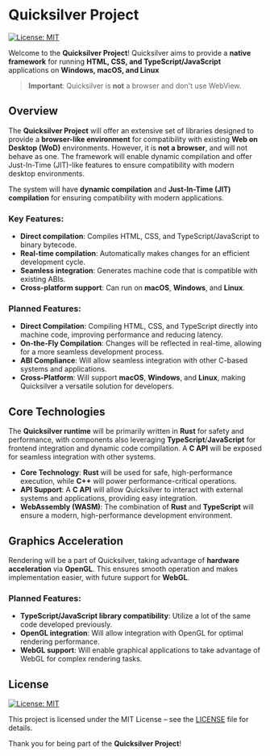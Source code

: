 # Quicksilver Project

[![License: MIT](https://img.shields.io/badge/License-MIT-yellow.svg)](https://opensource.org/licenses/MIT)

Welcome to the **Quicksilver Project**! Quicksilver aims to provide a **native framework** for running **HTML, CSS, and TypeScript/JavaScript** applications on **Windows, macOS, and Linux**

> **Important**: Quicksilver is **not** a browser and don't use WebView.

## Overview
The **Quicksilver Project** will offer an extensive set of libraries designed to provide a **browser-like environment** for compatibility with existing **Web on Desktop (WoD)** environments. However, it is **not a browser**, and will not behave as one. The framework will enable dynamic compilation and offer Just-In-Time (JIT)-like features to ensure compatibility with modern desktop environments.

The system will have **dynamic compilation** and **Just-In-Time (JIT) compilation** for ensuring compatibility with modern applications.

### Key Features:
- **Direct compilation**: Compiles HTML, CSS, and TypeScript/JavaScript to binary bytecode.
- **Real-time compilation**: Automatically makes changes for an efficient development cycle.
- **Seamless integration**: Generates machine code that is compatible with existing ABIs.
- **Cross-platform support**: Can run on **macOS**, **Windows**, and **Linux**.

### Planned Features:
- **Direct Compilation**: Compiling HTML, CSS, and TypeScript directly into machine code, improving performance and reducing latency.
- **On-the-Fly Compilation**: Changes will be reflected in real-time, allowing for a more seamless development process.
- **ABI Compliance**: Will allow seamless integration with other C-based systems and applications.
- **Cross-Platform**: Will support **macOS**, **Windows**, and **Linux**, making Quicksilver a versatile solution for developers.

## Core Technologies

The **Quicksilver runtime** will be primarily written in **Rust** for safety and performance, with components also leveraging **TypeScript**/**JavaScript** for frontend integration and dynamic code compilation. A **C API** will be exposed for seamless integration with other systems.

- **Core Technology**: **Rust** will be used for safe, high-performance execution, while **C++** will power performance-critical operations.
- **API Support**: A **C API** will allow Quicksilver to interact with external systems and applications, providing easy integration.
- **WebAssembly (WASM)**: The combination of **Rust** and **TypeScript** will ensure a modern, high-performance development environment.

## Graphics Acceleration

Rendering will be a part of Quicksilver, taking advantage of **hardware acceleration** via **OpenGL**. This ensures smooth operation and makes implementation easier, with future support for **WebGL**.

### Planned Features:
- **TypeScript/JavaScript library compatibility**: Utilize a lot of the same code developed previously.
- **OpenGL integration**: Will allow integration with OpenGL for optimal rendering performance.
- **WebGL support**: Will enable graphical applications to take advantage of WebGL for complex rendering tasks.

## License

[![License: MIT](https://img.shields.io/badge/License-MIT-yellow.svg)](https://opensource.org/licenses/MIT)

This project is licensed under the MIT License – see the [LICENSE](LICENSE) file for details.

Thank you for being part of the **Quicksilver Project**!
